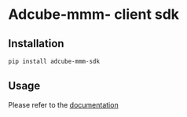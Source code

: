 # Adcube-mmm- client sdk

## Installation
```bash
pip install adcube-mmm-sdk
```

## Usage
Please refer to the [documentation](https://ad-cube.github.io/adcube-mmm-docs/)
